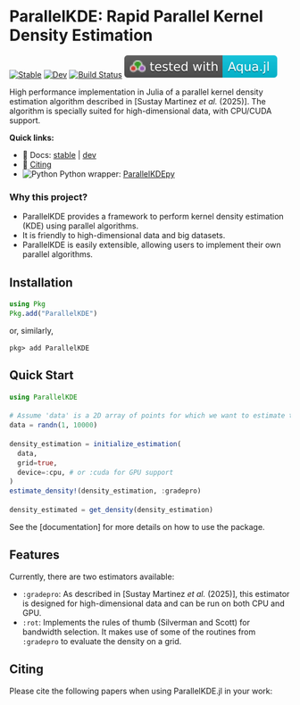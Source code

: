 # ParallelKDE: Rapid Parallel Kernel Density Estimation

[![Stable](https://img.shields.io/badge/docs-stable-blue.svg)](https://chrissm23.github.io/ParallelKDE.jl/stable/)
[![Dev](https://img.shields.io/badge/docs-dev-blue.svg)](https://chrissm23.github.io/ParallelKDE.jl/dev/)
[![Build Status](https://github.com/chrissm23/ParallelKDE.jl/actions/workflows/CI.yml/badge.svg?branch=main)](https://github.com/chrissm23/ParallelKDE.jl/actions/workflows/CI.yml?query=branch%3Amain)
[![Aqua](https://raw.githubusercontent.com/JuliaTesting/Aqua.jl/master/badge.svg)](https://github.com/JuliaTesting/Aqua.jl)

High performance implementation in Julia of a parallel kernel density estimation algorithm described in [Sustay Martinez *et al.* (2025)]. The algorithm is specially suited for high-dimensional data, with CPU/CUDA support.

**Quick links:**

- 📑 Docs: [stable](https://chrissm23.github.io/ParallelKDE.jl/stable/) | [dev](https://chrissm23.github.io/ParallelKDE.jl/dev/)
- 📇 [Citing](#citing)
- ![Python](https://img.shields.io/badge/python-3670A0?style=for-the-badge&logo=python&logoColor=ffdd54) Python wrapper: [ParallelKDEpy](https://github.com/chrissm23/ParallelKDEpy)

### Why this project?

- ParallelKDE provides a framework to perform kernel density estimation (KDE) using parallel algorithms.
- It is friendly to high-dimensional data and big datasets.
- ParallelKDE is easily extensible, allowing users to implement their own parallel algorithms.

## Installation

```julia
using Pkg
Pkg.add("ParallelKDE")
```

or, similarly,

```
pkg> add ParallelKDE
```

## Quick Start

```julia
using ParallelKDE

# Assume 'data' is a 2D array of points for which we want to estimate the density
data = randn(1, 10000)

density_estimation = initialize_estimation(
  data,
  grid=true,
  device=:cpu, # or :cuda for GPU support
)
estimate_density!(density_estimation, :gradepro)

density_estimated = get_density(density_estimation)
```

See the [documentation] for more details on how to use the package.

## Features

Currently, there are two estimators available:

- `:gradepro`: As described in [Sustay Martinez *et al.* (2025)], this estimator is designed for high-dimensional data and can be run on both CPU and GPU.
- `:rot`: Implements the rules of thumb (Silverman and Scott) for bandwidth selection. It makes use of some of the routines from `:gradepro` to evaluate the density on a grid.

<!-- ## Python Wrapper -->
<!---->
<!-- For integration with Python-based workflows, a Python wrapper is available via the [ParallelKDEpy](https://github.com/chrissm23/ParallelKDEpy) package. This wrapper allows you to use the ParallelKDE functionality directly in Python. -->

## Citing

Please cite the following papers when using ParallelKDE.jl in your work:
